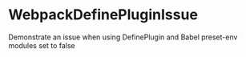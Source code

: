 # WebpackDefinePluginIssue
Demonstrate an issue when using DefinePlugin and Babel preset-env modules set to false
